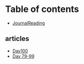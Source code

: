 # Table of contents

* [JournalReading](README.md)

## articles

* [Day100](articles/day100.md)
* [Day 79-99](articles/day-79-99.md)

